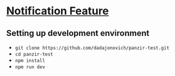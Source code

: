 # [Notification Feature](https://dadajonovich.github.io/panzir-test/)

## Setting up development environment

- `git clone https://github.com/dadajonovich/panzir-test.git`
- `cd panzir-test`
- `npm install`
- `npm run dev`
